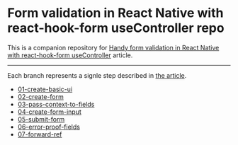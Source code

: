 # Form validation in React Native with react-hook-form useController repo

This is a companion repository for [Handy form validation in React Native with react-hook-form useController](https://koprowski.it/react-native-form-validation-with-react-hook-form-useController) article.

---

Each branch represents a signle step described in [the article](https://koprowski.it/react-native-form-validation-with-react-hook-form-useController).

- [01-create-basic-ui](https://github.com/dkoprowski/react-native-form-validation-tutorial/tree/01-create-basic-ui)
- [02-create-form](https://github.com/dkoprowski/react-native-form-validation-tutorial/tree/02-create-form)
- [03-pass-context-to-fields](https://github.com/dkoprowski/react-native-form-validation-tutorial/tree/03-pass-context-to-fields)
- [04-create-form-input](https://github.com/dkoprowski/react-native-form-validation-tutorial/tree/04-create-form-input)
- [05-submit-form](https://github.com/dkoprowski/react-native-form-validation-tutorial/tree/05-submit-form)
- [06-error-proof-fields](https://github.com/dkoprowski/react-native-form-validation-tutorial/tree/06-error-proof-fields)
- [07-forward-ref](https://github.com/dkoprowski/react-native-form-validation-tutorial/tree/07-forward-ref)
